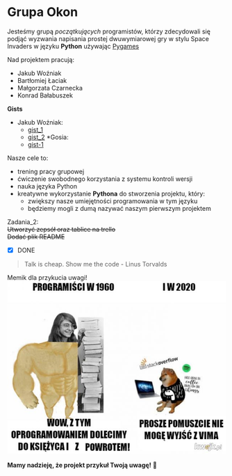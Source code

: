 # Grupa Okon

Jesteśmy grupą *początkujących* programistów, którzy zdecydowali się podjąć wyzwania napisania prostej
dwuwymiarowej gry w stylu Space Invaders w języku **Python** używając [Pygames](https://www.pygame.org/wiki/about)

Nad projektem pracują:
* Jakub Woźniak
* Bartłomiej Łaciak 
* Małgorzata Czarnecka
* Konrad Bałabuszek

**Gists**  
* Jakub Woźniak: 
  * [gist_1](https://gist.github.com/jwozniak2000/c458f9a7cb6dc23ad21dca230e4ed26f)
  * [gist_2](https://gist.github.com/jwozniak2000/e2dcedbbedc0c928973ac726e52aa73f)
 *Gosia:
  * [gist-1]("https://gist.github.com/GCzarnecka/86328261457ebdc8db7bcb0472a9951d.js")

Nasze cele to:
* trening pracy grupowej
* ćwiczenie swobodnego korzystania z systemu kontroli wersji
* nauka języka Python
* kreatywne wykorzystanie **Pythona** do stworzenia projektu, który:
  * zwiększy nasze umiejętności programowania w tym języku
  * będziemy mogli z dumą nazywać naszym pierwszym projektem
  
Zadania_2:  
~~Utworzyć zepsół oraz tablice na trello~~  
~~Dodać plik README~~  
- [x] DONE  

> Talk is cheap. Show me the code - Linus Torvalds

Memik dla przykucia uwagi!  
![GitHub Logo](/zdjecia/mem.jpg)


**Mamy nadzieję, że projekt przykuł Twoją uwagę!** :muscle:
